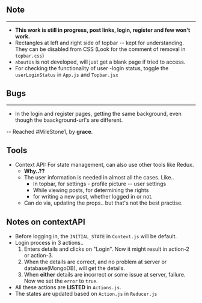 ## Note

---

- **This work is still in progress, post links, login, register and few won't work.**
- Rectangles at left and right side of topbar -- kept for understanding. They can be disabled from CSS (Look for the comment of removal in `topbar.css`)
- `aboutUs` is not developed, will just get a blank page if tried to access.
- For checking the functionality of user -login status, toggle the `userLoginStatus` in `App.js` and `Topbar.jsx`

## Bugs

---

- In the login and register pages, getting the same background, even though the baackground-url's are different.

-- Reached #MileStone1, by **grace**.

## Tools

- Context API: For state management, can also use other tools like Redux.
  - **Why..??**
  - The user information is needed in almost all the cases. Like..
    - In topbar, for settings - profile picture -- user settings
    - While viewing posts, for determining the rights
    - for writing a new post, whether logged in or not.
  - Can do via, updating the props.. but that's not the best practise.

## Notes on contextAPI
- Before logging in, the `INITIAL_STATE` in `Context.js` will be default.
- Login process in 3 actions..
  1. Enters details and clicks on "Login". Now it might result in action-2 or action-3.
  2. When the details are correct, and no problem at server or database(MongoDB), will get the details.
  3. When **either** details are incorrect or some issue at server, failure. Now we set the `error` to `true`.
- All these actions are **LISTED** in `Actions.js`.
- The states are updated based on `Action.js` in `Reducer.js`